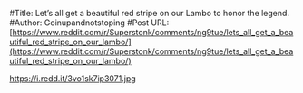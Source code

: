 #Title: Let’s all get a beautiful red stripe on our Lambo to honor the legend.
#Author: Goinupandnotstoping
#Post URL: [https://www.reddit.com/r/Superstonk/comments/ng9tue/lets_all_get_a_beautiful_red_stripe_on_our_lambo/](https://www.reddit.com/r/Superstonk/comments/ng9tue/lets_all_get_a_beautiful_red_stripe_on_our_lambo/)


https://i.redd.it/3vo1sk7ip3071.jpg
